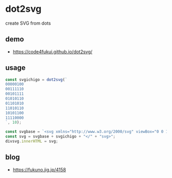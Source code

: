 # dot2svg

create SVG from dots

## demo

- https://code4fukui.github.io/dot2svg/

## usage

```js
const svgichigo = dot2svg(`
00000100
00111110
00101111
01010110
01101010
11010110
10101100
11110000
`, 10);

const svgbase = `<svg xmlns="http://www.w3.org/2000/svg" viewBox="0 0 100 100"><g fill="black">`;
const svg = svgbase + svgichigo + "</" + "svg>";
divsvg.innerHTML = svg;
```

## blog

- https://fukuno.jig.jp/4158
